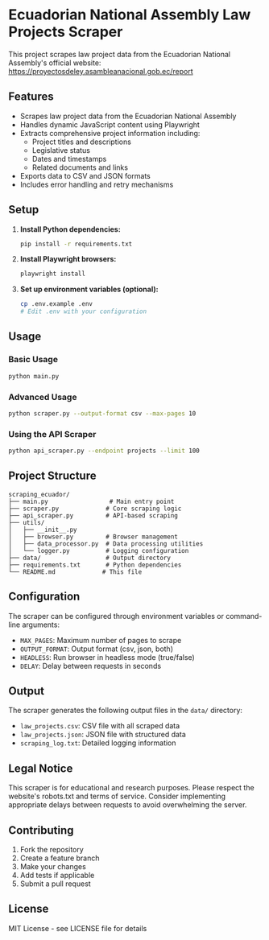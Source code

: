 # Ecuadorian National Assembly Law Projects Scraper

This project scrapes law project data from the Ecuadorian National Assembly's official website: https://proyectosdeley.asambleanacional.gob.ec/report

## Features

- Scrapes law project data from the Ecuadorian National Assembly
- Handles dynamic JavaScript content using Playwright
- Extracts comprehensive project information including:
  - Project titles and descriptions
  - Legislative status
  - Dates and timestamps
  - Related documents and links
- Exports data to CSV and JSON formats
- Includes error handling and retry mechanisms

## Setup

1. **Install Python dependencies:**
   ```bash
   pip install -r requirements.txt
   ```

2. **Install Playwright browsers:**
   ```bash
   playwright install
   ```

3. **Set up environment variables (optional):**
   ```bash
   cp .env.example .env
   # Edit .env with your configuration
   ```

## Usage

### Basic Usage
```bash
python main.py
```

### Advanced Usage
```bash
python scraper.py --output-format csv --max-pages 10
```

### Using the API Scraper
```bash
python api_scraper.py --endpoint projects --limit 100
```

## Project Structure

```
scraping_ecuador/
├── main.py                 # Main entry point
├── scraper.py             # Core scraping logic
├── api_scraper.py         # API-based scraping
├── utils/
│   ├── __init__.py
│   ├── browser.py         # Browser management
│   ├── data_processor.py  # Data processing utilities
│   └── logger.py          # Logging configuration
├── data/                  # Output directory
├── requirements.txt       # Python dependencies
└── README.md             # This file
```

## Configuration

The scraper can be configured through environment variables or command-line arguments:

- `MAX_PAGES`: Maximum number of pages to scrape
- `OUTPUT_FORMAT`: Output format (csv, json, both)
- `HEADLESS`: Run browser in headless mode (true/false)
- `DELAY`: Delay between requests in seconds

## Output

The scraper generates the following output files in the `data/` directory:

- `law_projects.csv`: CSV file with all scraped data
- `law_projects.json`: JSON file with structured data
- `scraping_log.txt`: Detailed logging information

## Legal Notice

This scraper is for educational and research purposes. Please respect the website's robots.txt and terms of service. Consider implementing appropriate delays between requests to avoid overwhelming the server.

## Contributing

1. Fork the repository
2. Create a feature branch
3. Make your changes
4. Add tests if applicable
5. Submit a pull request

## License

MIT License - see LICENSE file for details 